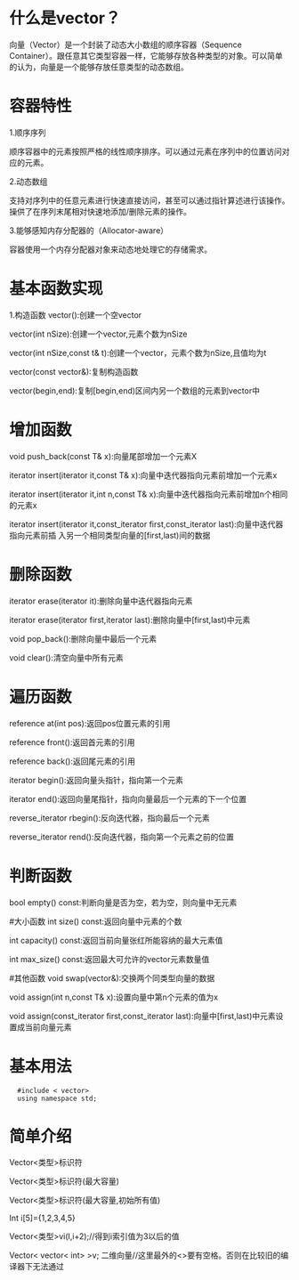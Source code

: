 # 什么是vector？
向量（Vector）是一个封装了动态大小数组的顺序容器（Sequence Container）。跟任意其它类型容器一样，它能够存放各种类型的对象。可以简单的认为，向量是一个能够存放任意类型的动态数组。

# 容器特性

1.顺序序列

顺序容器中的元素按照严格的线性顺序排序。可以通过元素在序列中的位置访问对应的元素。

2.动态数组

支持对序列中的任意元素进行快速直接访问，甚至可以通过指针算述进行该操作。操供了在序列末尾相对快速地添加/删除元素的操作。

3.能够感知内存分配器的（Allocator-aware）

容器使用一个内存分配器对象来动态地处理它的存储需求。

# 基本函数实现
1.构造函数
vector():创建一个空vector

vector(int nSize):创建一个vector,元素个数为nSize

vector(int nSize,const t& t):创建一个vector，元素个数为nSize,且值均为t

vector(const vector&):复制构造函数

vector(begin,end):复制[begin,end)区间内另一个数组的元素到vector中

# 增加函数
void push_back(const T& x):向量尾部增加一个元素X

iterator insert(iterator it,const T& x):向量中迭代器指向元素前增加一个元素x

iterator insert(iterator it,int n,const T& x):向量中迭代器指向元素前增加n个相同的元素x

iterator insert(iterator it,const_iterator first,const_iterator last):向量中迭代器指向元素前插
入另一个相同类型向量的[first,last)间的数据

# 删除函数 
iterator erase(iterator it):删除向量中迭代器指向元素

iterator erase(iterator first,iterator last):删除向量中[first,last)中元素

void pop_back():删除向量中最后一个元素

void clear():清空向量中所有元素

# 遍历函数
reference at(int pos):返回pos位置元素的引用

reference front():返回首元素的引用

reference back():返回尾元素的引用

iterator begin():返回向量头指针，指向第一个元素

iterator end():返回向量尾指针，指向向量最后一个元素的下一个位置

reverse_iterator rbegin():反向迭代器，指向最后一个元素

reverse_iterator rend():反向迭代器，指向第一个元素之前的位置

# 判断函数
bool empty() const:判断向量是否为空，若为空，则向量中无元素

#大小函数
int size() const:返回向量中元素的个数

int capacity() const:返回当前向量张红所能容纳的最大元素值

int max_size() const:返回最大可允许的vector元素数量值

#其他函数
void swap(vector&):交换两个同类型向量的数据

void assign(int n,const T& x):设置向量中第n个元素的值为x

void assign(const_iterator first,const_iterator last):向量中[first,last)中元素设置成当前向量元素

# 基本用法

      #include < vector> 
      using namespace std;
# 简单介绍
Vector<类型>标识符

Vector<类型>标识符(最大容量)

Vector<类型>标识符(最大容量,初始所有值)

Int i[5]={1,2,3,4,5} 

Vector<类型>vi(I,i+2);//得到i索引值为3以后的值

Vector< vector< int> >v; 二维向量//这里最外的<>要有空格。否则在比较旧的编译器下无法通过
